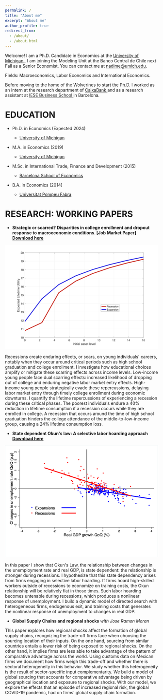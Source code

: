 ```yaml
---
permalink: /
title: "About me"
excerpt: "About me"
author_profile: true
redirect_from: 
  - /about/
  - /about.html
---
```


Welcome! I am a Ph.D. Candidate in Economics at the <a href="https://lsa.umich.edu/econ/doctoral-program.html" target="_blank"> University of Michigan </a>. I am joining the Modeling Unit at the Banco Central de Chile next Fall as a Senior Economist. You can contact me at <a href = "mailto: nadime@umich.edu">nadime@umich.edu</a>. 

Fields: Macroeconomics, Labor Economics and International Economics.

Before moving to the home of the Wolverines to start the Ph.D. I worked as an intern at the research department of <a href="https://www.caixabankresearch.com/en" target="_blank"> CaixaBank </a> and as a research assistant at <a href="https://www.iese.edu/" target="_blank"> IESE Business School </a> in Barcelona. 

EDUCATION
======

- Ph.D. in Economics (Expected 2024)
  - <a href="https://lsa.umich.edu/econ/doctoral-program.html" target="_blank"> University of Michigan </a> 

- M.A. in Economics (2019)
  - <a href="https://lsa.umich.edu/econ/doctoral-program.html" target="_blank"> University of Michigan </a> 

- M.Sc. in International Trade, Finance and Development (2015)
  - <a href="https://bse.eu/" target="_blank"> Barcelona School of Economics </a> 

- B.A. in Economics (2014)
  - <a href="https://www.upf.edu/" target="_blank"> Universitat Pompeu Fabra </a> 

RESEARCH: WORKING PAPERS
======

- **Strategic or scarred? Disparities in college enrollment and dropout response to macroeconomic conditions. [Job Market Paper] <a href="https://nadimelayan.github.io/MyWebsite/JMP_Nadim.pdf" download="JMP_Nadim"> Download here </a>**

![](CF1.png)

Recessions create enduring effects, or scars, on young individuals' careers, notably when they occur around critical periods such as high school graduation and college enrollment. I investigate how educational choices amplify or mitigate these scarring effects across income levels. Low-income young people face dual scarring effects: increased likelihood of dropping out of college and enduring negative labor market entry effects. High-income young people strategically evade these repercussions, delaying labor market entry through timely college enrollment during economic downturns. I quantify the lifetime repercussions of experiencing a recession during these critical phases. The poorest individuals endure a 40% reduction in lifetime consumption if a recession occurs while they are enrolled in college. A recession that occurs around the time of high school graduation hinders the college attendance of the middle-to-low-income group, causing a 24% lifetime consumption loss.

- **State dependent Okun's law: A selective labor hoarding approach <a href="https://nadimelayan.github.io/MyWebsite/SDOL.pdf" download="SDOL"> Download here </a>**

![](State_dependent.png)

In this paper I show that Okun's Law, the relationship between changes in the unemployment rate and real GDP, is state dependent: the relationship is stronger during recessions. I hypothesize that this state dependency arises from firms engaging in selective labor hoarding. If firms hoard high-skilled workers outside of recessions to economize on training costs, the Okun relationship will be relatively flat in those times. Such labor hoarding becomes untenable during recessions, which produces a nonlinear response of unemployment. I build a dynamic model of directed search with heterogeneous firms, endogenous exit, and training costs that generates the nonlinear response of unemployment to changes in real GDP.

- **Global Supply Chains and regional shocks** *with Jose Ramon Moran*

This paper explores how regional shocks affect the formation of global supply chains, recognizing the trade-off firms face when choosing the sourcing location of their inputs. On the one hand, sourcing from similar countries entails a lower risk of being exposed to regional shocks. On the other hand, it implies firms are less able to take advantage of the pattern of comparative advantage across the world. Using customs data on Mexican firms we document how firms weigh this trade-off and whether there is sectoral heterogeneity in this behavior. We study whether this heterogeneity is the result of sector-specific input complementarity. We build a model of global sourcing that accounts for comparative advantage being driven by geographical location and exposure to regional shocks. With our model, we explore the effects that an episode of increased regional risk, the global COVID-19 pandemic, had on firms’ global supply chain formation. 





